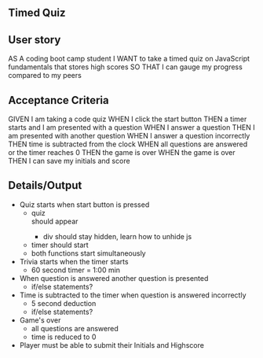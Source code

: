 ## Timed Quiz


## User story
AS A coding boot camp student
I WANT to take a timed quiz on JavaScript fundamentals that stores high scores
SO THAT I can gauge my progress compared to my peers


## Acceptance Criteria
GIVEN I am taking a code quiz
WHEN I click the start button
THEN a timer starts and I am presented with a question
WHEN I answer a question
THEN I am presented with another question
WHEN I answer a question incorrectly
THEN time is subtracted from the clock
WHEN all questions are answered or the timer reaches 0
THEN the game is over
WHEN the game is over
THEN I can save my initials and score



## Details/Output
- Quiz starts when start button is pressed
    - quiz <div> should appear
        - div should stay hidden, learn how to unhide js
    - timer should start
    - both functions start simultaneously
- Trivia starts when the timer starts
    - 60 second timer = 1:00 min
- When question is answered another question is presented
    - if/else statements?
- Time is subtracted to the timer when question is answered incorrectly
    - 5 second deduction
    - if/else statements?
- Game's over
    - all questions are answered
    - time is reduced to 0
- Player must be able to submit their Initials and Highscore